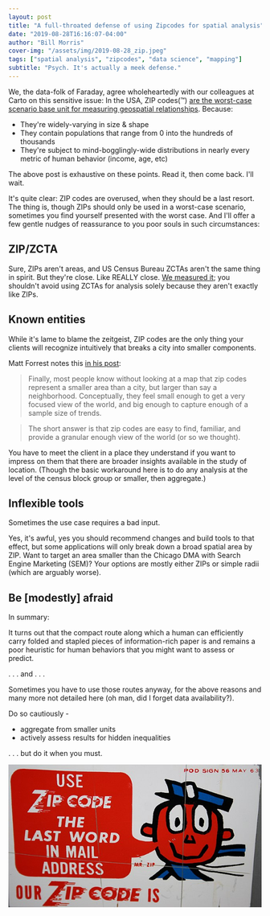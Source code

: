 ```yaml
---
layout: post
title: "A full-throated defense of using Zipcodes for spatial analysis"
date: "2019-08-28T16:16:07-04:00"
author: "Bill Morris"
cover-img: "/assets/img/2019-08-28_zip.jpeg"
tags: ["spatial analysis", "zipcodes", "data science", "mapping"]
subtitle: "Psych. It's actually a meek defense."
---
```


We, the data-folk of Faraday, agree wholeheartedly with our colleagues at 
Carto on this sensitive issue: In the USA, ZIP codes(™) [are the worst-case scenario base unit for measuring geospatial relationships](https://carto.com/blog/zip-codes-spatial-analysis). Because:

- They're widely-varying in size & shape
- They contain populations that range from 0 into the hundreds of thousands
- They're subject to mind-bogglingly-wide distributions in nearly every metric of human behavior (income, age, etc)

The above post is exhaustive on these points. Read it, then come back. I'll wait.

It's quite clear: ZIP codes are overused, when they should be a last resort. The thing is, though ZIPs should only be used in a worst-case scenario, sometimes you find yourself presented with the worst case. And I'll offer a few gentle nudges of reassurance to you poor souls in such circumstances:

## ZIP/ZCTA

Sure, ZIPs aren't areas, and US Census Bureau ZCTAs aren't the same thing in spirit. But they're close. Like REALLY close. [We measured it](https://faraday.ai/blog/be-not-afraid-of-zctas/); you shouldn't avoid using ZCTAs for analysis solely because they aren't exactly like ZIPs.

## Known entities

While it's lame to blame the zeitgeist, ZIP codes are the only thing your clients will recognize intuitively that breaks a city into smaller components. 

Matt Forrest notes this [in his post](https://carto.com/blog/zip-codes-spatial-analysis):

> Finally, most people know  without looking at a map that zip codes represent a smaller area than a city, but larger than say a neighborhood. Conceptually, they feel small enough to get a very focused view of the world, and big enough to capture enough of a sample size of trends.

> The short answer is that zip codes are easy to find, familiar, and provide a granular enough view of the world (or so we thought).

You have to meet the client in a place they understand if you want to impress on them that there are broader insights available in the study of location. (Though the basic workaround here is to do any analysis at the level of the census block group or smaller, then aggregate.)

## Inflexible tools

Sometimes the use case requires a bad input. 

Yes, it's awful, yes you should recommend changes and build tools to that effect, but some applications will only break down a broad spatial area by ZIP. Want to target an area smaller than the Chicago DMA with Search Engine Marketing (SEM)? Your options are mostly either ZIPs or simple radii (which are arguably worse).

## Be [modestly] afraid

In summary:

It turns out that the compact route along which a human can efficiently carry folded and stapled pieces of information-rich paper is and remains a poor heuristic for human behaviors that you might want to assess or predict.

. . . and . . .

Sometimes you have to use those routes anyway, for the above reasons and many more not detailed here (oh man, did I forget data availability?).

Do so cautiously -

- aggregate from smaller units
- actively assess results for hidden inequalities

. . . but do it when you must.

![1](/shoals/assets/img/2019-08-28_zip.jpeg)


